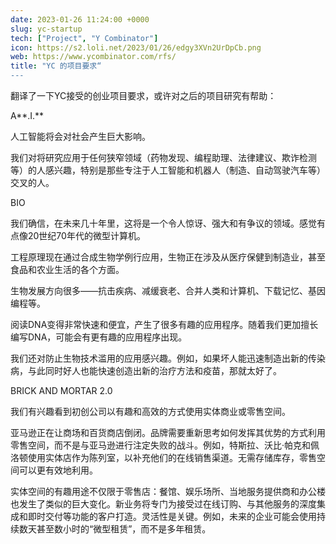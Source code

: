 ```yaml
---
date: 2023-01-26 11:24:00 +0000
slug: yc-startup
tech: ["Project", "Y Combinator"]
icon: https://s2.loli.net/2023/01/26/edgy3XVn2UrDpCb.png
web: https://www.ycombinator.com/rfs/
title: "YC 的项目要求“
---
```


翻译了一下YC接受的创业项目要求，或许对之后的项目研究有帮助：

A**.I.** 

人工智能将会对社会产生巨大影响。

我们对将研究应用于任何狭窄领域（药物发现、编程助理、法律建议、欺诈检测等）的人感兴趣，特别是那些专注于人工智能和机器人（制造、自动驾驶汽车等）交叉的人。 

BIO

我们确信，在未来几十年里，这将是一个令人惊讶、强大和有争议的领域。感觉有点像20世纪70年代的微型计算机。 

工程原理现在通过合成生物学例行应用，生物正在涉及从医疗保健到制造业，甚至食品和农业生活的各个方面。

生物发展方向很多——抗击疾病、减缓衰老、合并人类和计算机、下载记忆、基因编程等。

阅读DNA变得非常快速和便宜，产生了很多有趣的应用程序。随着我们更加擅长编写DNA，可能会有更有趣的应用程序出现。

我们还对防止生物技术滥用的应用感兴趣。例如，如果坏人能迅速制造出新的传染病，与此同时好人也能快速创造出新的治疗方法和疫苗，那就太好了。 

BRICK AND MORTAR 2.0

我们有兴趣看到初创公司以有趣和高效的方式使用实体商业或零售空间。

亚马逊正在让商场和百货商店倒闭。品牌需要重新思考如何发挥其优势的方式利用零售空间，而不是与亚马逊进行注定失败的战斗。例如，特斯拉、沃比·帕克和佩洛顿使用实体店作为陈列室，以补充他们的在线销售渠道。无需存储库存，零售空间可以更有效地利用。

实体空间的有趣用途不仅限于零售店：餐馆、娱乐场所、当地服务提供商和办公楼也发生了类似的巨大变化。新业务将专门为接受过在线订购、与其他服务的深度集成和即时交付等功能的客户打造。灵活性是关键。例如，未来的企业可能会使用持续数天甚至数小时的“微型租赁”，而不是多年租赁。
